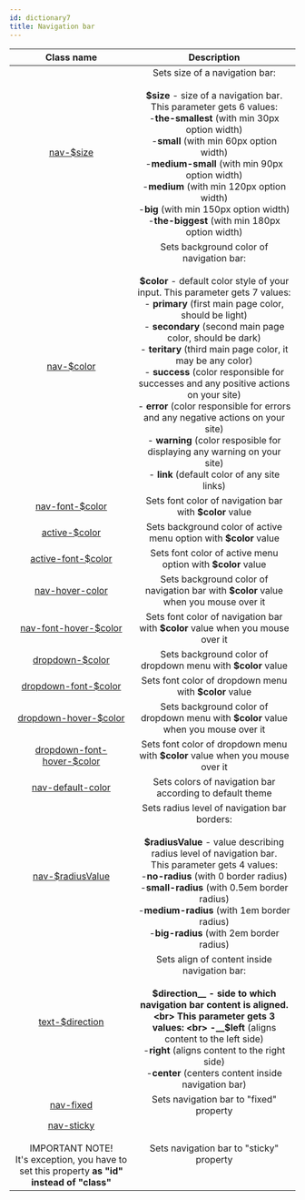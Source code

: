 ```yaml
---
id: dictionary7
title: Navigation bar
---
```


| Class name  | Description  |
|:-:|:-:|
| [nav-$size](doc7#size)  |  Sets size of a navigation bar: <br><br> __$size__ - size of a navigation bar. <br> This parameter gets 6 values: <br> -__the-smallest__ (with min 30px option width) <br> -__small__ (with min 60px option width) <br> -__medium-small__ (with min 90px option width) <br> -__medium__ (with min 120px option width) <br> -__big__ (with min 150px option width) <br> -__the-biggest__ (with min 180px option width)|
| [nav-$color](doc7#color-of-every-element)  | Sets background color of navigation bar: <br><br> __$color__ - default color style of your input. This parameter gets 7 values: <br> - __primary__ (first main page color, should be light) <br> - __secondary__ (second main page color, should be dark) <br> - __teritary__ (third main page color, it may be any color) <br> - __success__ (color responsible for successes and any positive actions on your site) <br> - __error__ (color responsible for errors and any negative actions on your site) <br> - __warning__ (color resposible for displaying any warning on your site) <br> - __link__ (default color of any site links)  |
| [nav-font-$color](doc7#color-of-every-element)  | Sets font color of navigation bar with __$color__ value|
| [active-$color](doc7#color-of-every-element)  |  Sets background color of active menu option with __$color__ value|
| [active-font-$color](doc7#color-of-every-element)  | Sets font color of active menu option with __$color__ value |
| [nav-hover-color](doc7#color-of-every-element)  | Sets background color of navigation bar with __$color__ value when you mouse over it  |
| [nav-font-hover-$color](doc7#color-of-every-element)  |  Sets font color of navigation bar with __$color__ value when you mouse over it |
| [dropdown-$color](doc7#color-of-every-element)  | Sets background color of dropdown menu with __$color__ value|
| [dropdown-font-$color](doc7#color-of-every-element)  |  Sets font color of dropdown menu with __$color__ value|
| [dropdown-hover-$color](doc7#color-of-every-element)  | Sets background color of dropdown menu with __$color__ value when you mouse over it  |
| [dropdown-font-hover-$color](doc7#color-of-every-element) | Sets font color of dropdown menu with __$color__ value when you mouse over it |
| [nav-default-color](doc7#default-color) | Sets colors of navigation bar according to default theme|
|  [nav-$radiusValue](doc7#radius-level) | Sets radius level of navigation bar borders: <br><br> __$radiusValue__ - value describing radius level of navigation bar. <br> This parameter gets 4 values: <br> -__no-radius__ (with 0 border radius) <br> -__small-radius__ (with 0.5em border radius) <br> -__medium-radius__ (with 1em border radius) <br> -__big-radius__ (with 2em border radius)|
| [text-$direction](doc7#menu-options-align) | Sets align of content inside navigation bar: <br><br> __$direction__ - side to which navigation bar content is aligned. <br> This parameter gets 3 values: <br> -__$left__ (aligns content to the left side) <br> -__right__ (aligns content to the right side) <br> -__center__ (centers content inside navigation bar) |
| [nav-fixed](doc7#visibility) | Sets navigation bar to "fixed" property|
| [nav-sticky](doc7#visibility) <br><br> IMPORTANT NOTE! <br> It's exception, you have to set this property __as "id" instead of "class"__| Sets navigation bar to "sticky" property |